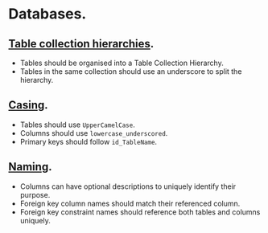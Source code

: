 # Databases.

## [Table collection hierarchies](table-collection-hierarchies.md).

+ Tables should be organised into a Table Collection Hierarchy.
+ Tables in the same collection should use an underscore to split the hierarchy.

## [Casing](casing.md).

+ Tables should use `UpperCamelCase`.
+ Columns should use `lowercase_underscored`.
+ Primary keys should follow `id_TableName`.

## [Naming](naming.md).

+ Columns can have optional descriptions to uniquely identify their purpose.
+ Foreign key column names should match their referenced column.
+ Foreign key constraint names should reference both tables and columns uniquely.